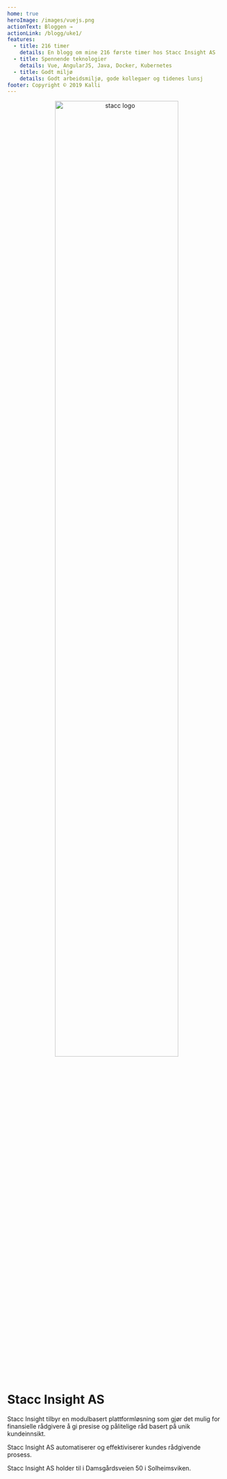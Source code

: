 ```yaml
---
home: true
heroImage: /images/vuejs.png
actionText: Bloggen →
actionLink: /blogg/uke1/
features:
  - title: 216 timer
    details: En blogg om mine 216 første timer hos Stacc Insight AS
  - title: Spennende teknologier
    details: Vue, AngularJS, Java, Docker, Kubernetes
  - title: Godt miljø
    details: Godt arbeidsmiljø, gode kollegaer og tidenes lunsj
footer: Copyright © 2019 Kalli
---
```

<p align="center">
<img :src="$withBase('/images/stacc_logo_payoff_bright-bg_big.png')" alt="stacc logo" width="75%">
</p>

# Stacc Insight AS

Stacc Insight tilbyr en modulbasert plattformløsning som gjør det mulig for finansielle rådgivere å gi presise og pålitelige råd basert på unik kundeinnsikt.

Stacc Insight AS automatiserer og effektiviserer kundes rådgivende prosess.

Stacc Insight AS holder til i Damsgårdsveien 50 i Solheimsviken.
